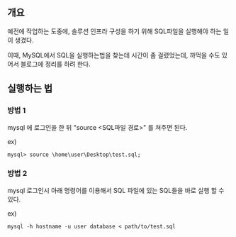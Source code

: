 ## 개요



예전에 작업하는 도중에, 솔루션 인프라 구성을 하기 위해 SQL파일을 실행해야 하는 일이 생겼다.

이때, MySQL에서 SQL을 실행하는법을 찾는데 시간이 좀 걸렸었는데, 까먹을 수도 있어서 블로그에 정리를 하려 한다.





## 실행하는 법



### 방법 1



mysql 에 로그인을 한 뒤 "source <SQL파일 경로>" 를 쳐주면 된다.



ex)

```shell
mysql> source \home\user\Desktop\test.sql;
```

 

### 방법 2



mysql 로그인시 아래 명령어를 이용해서 SQL 파일에 있는 SQL들을 바로 실행 할 수 있다.



ex)

```shell
mysql -h hostname -u user database < path/to/test.sql
```

